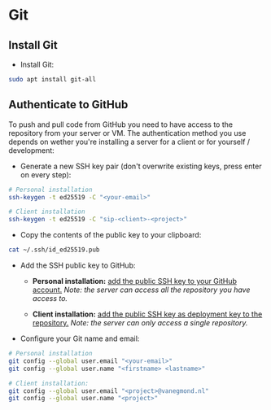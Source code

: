 # Git

## Install Git

* Install Git:

```bash
sudo apt install git-all
```

## Authenticate to GitHub

To push and pull code from GitHub you need to have access to the repository from your server or VM. The authentication method you use depends on wether you're installing a server for a client or for yourself / development:

* Generate a new SSH key pair (don't overwrite existing keys, press enter on every step):

```bash
# Personal installation
ssh-keygen -t ed25519 -C "<your-email>"

# Client installation
ssh-keygen -t ed25519 -C "sip-<client>-<project>"
```

* Copy the contents of the public key to your clipboard:

```bash
cat ~/.ssh/id_ed25519.pub
```

* Add the SSH public key to GitHub:
   * **Personal installation:** [add the public SSH key to your GitHub account.](https://docs.github.com/en/github/authenticating-to-github/connecting-to-github-with-ssh/adding-a-new-ssh-key-to-your-github-account) _Note: the server can access all the repository you have access to._

   * **Client installation:** [add the public SSH key as deployment key to the  repository.](https://docs.github.com/en/developers/overview/managing-deploy-keys#deploy-keys) _Note: the server can only access a single repository._

* Configure your Git name and email:

```bash
# Personal installation
git config --global user.email "<your-email>"
git config --global user.name "<firstname> <lastname>"

# Client installation:
git config --global user.email "<project>@vanegmond.nl"
git config --global user.name "<project>"
```
